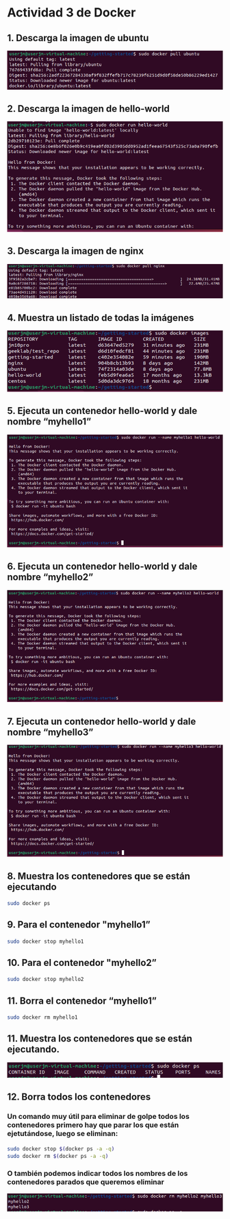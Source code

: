 # Actividad 3 de Docker
## 1. Descarga la imagen de ubuntu
![pull-ubuntu](img/pull-ubuntu.png)

## 2. Descarga la imagen de hello-world
![hello-world](img/hello-world.png)

## 3. Descarga la imagen de nginx
![pull-nginx](img/pull-nginx.png)

## 4. Muestra un listado de todas la imágenes
![mostrar-imagenes-docker](img/mostrar-imagenes-docker.png)

## 5. Ejecuta un contenedor hello-world y dale nombre “myhello1”
![myhello1](img/myhello1.png)

## 6. Ejecuta un contenedor hello-world y dale nombre “myhello2”
![myhello2](img/myhello2.png)

## 7. Ejecuta un contenedor hello-world y dale nombre “myhello3”
![myhello3](img/myhello3.png)

## 8. Muestra los contenedores que se están ejecutando
```bash
sudo docker ps
```

## 9. Para el contenedor "myhello1”
```bash
sudo docker stop myhello1
```

## 10. Para el contenedor "myhello2”
```bash
sudo docker stop myhello2
```

## 11. Borra el contenedor “myhello1”
```bash
sudo docker rm myhello1
```

## 11. Muestra los contenedores que se están ejecutando.
![contenedores-ejecutando](img/contenedores-ejecutando.png)

## 12. Borra todos los contenedores
### Un comando muy útil para eliminar de golpe todos los contenedores primero hay que parar los que están ejetutándose, luego se eliminan:
```bash
sudo docker stop $(docker ps -a -q)
sudo docker rm $(docker ps -a -q)
```
### O también podemos indicar todos los nombres de los contenedores parados que queremos eliminar
![eliminar-contenedores](img/eliminar-contenedores.png)
